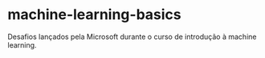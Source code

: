 # machine-learning-basics
Desafios lançados pela Microsoft durante o curso de introdução à machine learning. 
